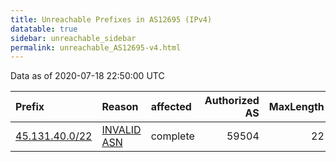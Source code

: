 ```yaml
---
title: Unreachable Prefixes in AS12695 (IPv4)
datatable: true
sidebar: unreachable_sidebar
permalink: unreachable_AS12695-v4.html
---
```


Data as of 2020-07-18 22:50:00 UTC


<div class="datatable-begin"></div>

| Prefix                                                 | Reason                                                                                                | affected   |   Authorized AS |   MaxLength | Anchor                                         |   unreachable /24s |
|:-------------------------------------------------------|:------------------------------------------------------------------------------------------------------|:-----------|----------------:|------------:|:-----------------------------------------------|-------------------:|
| [45.131.40.0/22](https://stat.ripe.net/45.131.40.0/22) | [INVALID ASN](https://rpki-validator.ripe.net/announcement-preview?asn=AS12695&prefix=45.131.40.0/22) | complete   |           59504 |          22 | [RIPE](unreachable_RIPE_NCC_RPKI_Root-v4.html) |                  4 |

<div class="datatable-end"></div>
